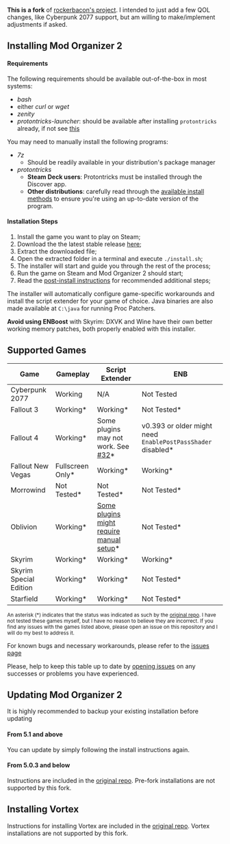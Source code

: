 **This is a fork** of [rockerbacon's project](https://github.com/rockerbacon/modorganizer2-linux-installer). I intended to just add a few QOL changes, like Cyberpunk 2077 support, but am willing to make/implement adjustments if asked.

## Installing Mod Organizer 2

#### Requirements

The following requirements should be available out-of-the-box in most systems:
- _bash_
- either _curl_ or _wget_
- _zenity_
- _protontricks-launcher_: should be available after installing `protontricks` already, if not see [this](https://github.com/Matoking/protontricks#desktop)</br>

You may need to manually install the following programs:
- _7z_
    - Should be readily available in your distribution's package manager
- _protontricks_
    - **Steam Deck users**: Protontricks must be installed through the Discover app.
    - **Other distributions**: carefully read through the [available install methods](https://github.com/Matoking/protontricks#installation) to ensure you're using an up-to-date version of the program.

#### Installation Steps
1. Install the game you want to play on Steam;
2. Download the the latest stable release [here](https://github.com/furglitch/modorganizer2-linux-installer/releases/download/5.1/mo2installer-furglitch-5.1.tar.gz);
3. Extract the downloaded file;
4. Open the extracted folder in a terminal and execute `./install.sh`;
5. The installer will start and guide you through the rest of the process;
6. Run the game on Steam and Mod Organizer 2 should start;
7. Read the [post-install instructions](post-install.md) for recommended additional steps;

The installer will automatically configure game-specific workarounds and install the script extender for your game of choice. Java binaries are also made available at `C:\java` for running Proc Patchers.

**Avoid using ENBoost** with Skyrim: DXVK and Wine have their own better working memory patches, both properly enabled with this installer.

## Supported Games
| Game                  | Gameplay          | Script Extender                                                                 | ENB                                |
|-----------------------|-------------------|--------------------------------------------------------------------------------|------------------------------------|
| Cyberpunk 2077        | Working           | N/A                                                                            | Not Tested                         |
| Fallout 3             | Working*          | Working*                                                                       | Not Tested*                         |
| Fallout 4             | Working*          | Some plugins may not work. See [#32](https://github.com/rockerbacon/modorganizer2-linux-installer/issues/32)* | v0.393 or older might need `EnablePostPassShader` disabled* |
| Fallout New Vegas     | Fullscreen Only*  | Working*                                                                       | Working*                           |
| Morrowind             | Not Tested*       | Not Tested*                                                                    | Not Tested*                        |
| Oblivion              | Working*          | [Some plugins might require manual setup](https://github.com/rockerbacon/lutris-skyrimse-installers/issues/63#issuecomment-643690247)* | Not Tested*                        |
| Skyrim                | Working*          | Working*                                                                       | Working*                           |
| Skyrim Special Edition| Working*          | Working*                                                                       | Not Tested*                        |
| Starfield             | Working*          | Working*                                                                       | Not Tested*                        |

<sub>An asterisk (*) indicates that the status was indicated as such by the [original repo](https://github.com/rockerbacon/modorganizer2-linux-installer). I have not tested these games myself, but I have no reason to believe they are incorrect. If you find any issues with the games listed above, please open an issue on this repository and I will do my best to address it.</sub>

For known bugs and necessary workarounds, please refer to the [issues page](https://github.com/furglitch/lutris-skyrimse-installers/issues?q=is:issue+is:open+label:bug+)

Please, help to keep this table up to date by [opening issues](https://github.com/furglitch/lutris-skyrimse-installers/issues/new/choose) on any successes or problems you have experienced.

## Updating Mod Organizer 2

It is highly recommended to backup your existing installation before updating

#### From 5.1 and above

You can update by simply following the install instructions again.

#### From 5.0.3 and below

Instructions are included in the [original repo](https://github.com/rockerbacon/modorganizer2-linux-installer). Pre-fork installations are not supported by this fork.

## Installing Vortex
Instructions for installing Vortex are included in the [original repo](https://github.com/rockerbacon/modorganizer2-linux-installer). Vortex installations are not supported by this fork.
